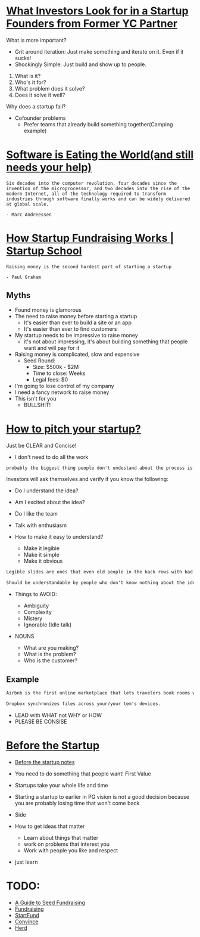 # [What Investors Look for in a Startup Founders from Former YC Partner](https://www.youtube.com/watch?v=4cDCl4cS5xY&ab_channel=JomaTech)

What is more important?

- Grit around iteration: Just make something and iterate on it. Even if it sucks!
- Shockingly Simple: Just build and show up to people.

1. What is it?
2. Who's it for?
3. What problem does it solve?
4. Does it solve it well?

Why does a startup fail?

- Cofounder problems
    - Prefer teams that already build something together(Camping example)

# [Software is Eating the World(and still needs your help)](https://www.youtube.com/watch?v=I8bq5Xamzuo&ab_channel=GarryTan)

```
Six decades into the computer revolution, four decades since the invention of the microprocessor, and two decades into the rise of the modern Internet, all of the technology required to transform industries through software finally works and can be widely delivered at global scale.

- Marc Andreessen
```

# [How Startup Fundraising Works | Startup School](https://www.youtube.com/watch?v=zBUhQPPS9AY&list=WL&index=2&t=211s&ab_channel=YCombinator)

```
Raising money is the second hardest part of starting a startup

- Paul Graham
```

## Myths

- Found money is glamorous
- The need to raise money before starting a startup
    - It's easier than ever to build a site or an app
    - It's easier than ever to find customers
- My startup needs to be impressive to raise money
  - it's not about impressing, it's about building something that people want and will pay for it
- Raising money is complicated, slow and expensive
    - Seed Round:
        - Size: $500k - $2M
        - Time to close: Weeks
        - Legal fees: $0
- I'm going to lose control of my company
- I need a fancy network to raise money
- This isn't for you
    - BULLSHIT!

# [How to pitch your startup?](https://www.youtube.com/watch?v=17XZGUX_9iM&ab_channel=YCombinator)

Just be CLEAR and Concise!

- I don't need to do all the work

```txt
probably the biggest thing people don't undestand about the process is the importance of express youself clearly.
```

Investors will ask themselves and verify if you know the following:

- Do I understand the idea?
- Am I excited about the idea?
- Do I like the team

- Talk with enthusiasm
- How to make it easy to understand?
    - Make it legible
    - Make it simple
    - Make it obvious

```txt
Legible slides are ones that even old people in the back rows with bad eyesight can read.

Should be understandable by people who don't know nothing about the idea or the topic.
```

- Things to AVOID:
    - Ambiguity
    - Complexity
    - Mistery
    - Ignorable (Idle talk)

- NOUNS
    - What are you making?
    - What is the problem?
    - Who is the customer?

## Example

```txt
Airbnb is the first online marketplace that lets travelers book rooms with locals, rather than hotels.

Dropbox synchronizes files across your/your tem's devices.
```

- LEAD with WHAT not WHY or HOW
- PLEASE BE CONSISE

# [Before the Startup](https://www.youtube.com/watch?v=ii1jcLg-eIQ&t=9s&ab_channel=YCombinator:TheVault)

- [Before the startup notes](https://paulgraham.com/before.html)

- You need to do something that people want! First Value
- Startups take your whole life and time
- Starting a startup to earlier in PG vision is not a good decision because you are probably losing time that won't come back
- Side
- How to get ideas that matter
    - Learn about things that matter
    - work on problems that interest you
    - Work with people you like and respect
- just learn

# TODO:

- [A Guide to Seed Fundraising](https://www.ycombinator.com/library/4A-a-guide-to-seed-fundraising)
- [Fundraising](http://www.paulgraham.com/fundraising.html)
- [StartFund](http://www.paulgraham.com/startupfund.html)
- [Convince](http://www.paulgraham.com/convince.html)
- [Herd](http://www.paulgraham.com/herd.html)
